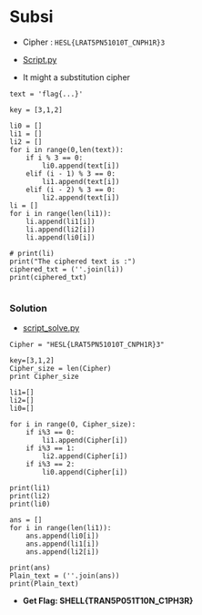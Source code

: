 # Subsi


- Cipher :  ```HESL{LRAT5PN51010T_CNPH1R}3```

- [Script.py](/SHELLCTF/Crypto/Algoric-Shift/script.py)

- It might a substitution cipher

```
text = 'flag{...}'

key = [3,1,2]

li0 = []
li1 = []
li2 = []
for i in range(0,len(text)):
    if i % 3 == 0:
        li0.append(text[i])
    elif (i - 1) % 3 == 0:
        li1.append(text[i])
    elif (i - 2) % 3 == 0:
        li2.append(text[i])
li = []
for i in range(len(li1)): 
    li.append(li1[i]) 
    li.append(li2[i])
    li.append(li0[i])

# print(li)
print("The ciphered text is :")
ciphered_txt = (''.join(li))
print(ciphered_txt)


```

### Solution 

- [script_solve.py](/SHELLCTF/Crypto/Algoric-Shift/script_solve.py)

```
Cipher = "HESL{LRAT5PN51010T_CNPH1R}3"

key=[3,1,2]
Cipher_size = len(Cipher)
print Cipher_size

li1=[]
li2=[]
li0=[]

for i in range(0, Cipher_size):
    if i%3 == 0:
        li1.append(Cipher[i])
    if i%3 == 1:
        li2.append(Cipher[i])
    if i%3 == 2:
        li0.append(Cipher[i])

print(li1)
print(li2)
print(li0)

ans = []
for i in range(len(li1)):
    ans.append(li0[i])
    ans.append(li1[i])
    ans.append(li2[i])

print(ans)
Plain_text = (''.join(ans))
print(Plain_text)
```

- **Get Flag: SHELL{TRAN5P051T10N_C1PH3R}**
